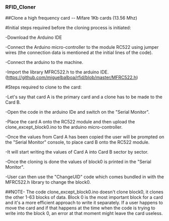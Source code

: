### RFID_Cloner
##Clone a high frequency card -- Mifare 1Kb cards (13.56 Mhz)

#Initial steps required before the cloning process is initiated:

-Download the Arduino IDE

-Connect the Arduino micro-controller to the module RC522 using jumper wires (the connection data is mentioned at the initial lines of the code).

-Connect the arduino to the machine.

-Import the library MFRC522.h to the arduino IDE. (https://github.com/miguelbalboa/rfid/blob/master/MFRC522.h)

#Steps required to clone to the card:

-Let's say that card A is the primary card and a clone has to be made to the Card B.

-Open the code in the arduino IDe and switch on the "Serial Monitor".

-Place the card A onto the RC522 module and then upload the clone_except_block0.ino to the arduino micro-controller.

-Once the values from Card A has been copied the user will be prompted on the "Serial Monitor" console, to place card B onto the RC522 module.

-It will start writing the values of Card A into Card B sector by sector.

-Once the cloning is done the values of block0 is printed in the "Serial Monitor".

-User can then use the "ChangeUID" code which comes bundled in with the MFRC522.h library to change the block0.

##NOTE-
The code clone_except_block0.ino doesn't clone block0, it clones the other 1-63 blocks of data. Block 0 is the most important block for a card and it's a more efficient approach to write it separately. If a user happens to move the card and if that happens at the time when the code is trying to write into the block 0, an error at that moment might leave the card useless.
